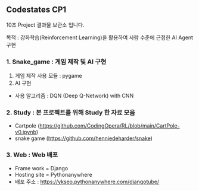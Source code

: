 ## Codestates CP1

10조 Project 결과물 보관소 입니다.

목적 : 강화학습(Reinforcement Learning)을 활용하여 사람 수준에 근접한 AI Agent 구현

### 1. Snake_game : 게임 제작 및 AI 구현
  1) 게임 제작 사용 모듈 : pygame
  2) AI 구현
  - 사용 알고리즘 : DQN (Deep Q-Network) with CNN  

### 2. Study : 본 프로젝트를 위해 Study 한 자료 모음
  - Cartpole (https://github.com/CodingOpera/RL/blob/main/CartPole-v0.ipynb)
  - snake game (https://github.com/henniedeharder/snake)

### 3. Web : Web 배포
  - Frame work = Django
  - Hosting site = Pythonanywhere
  - 배포 주소 : https://ykseo.pythonanywhere.com/djangotube/
